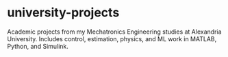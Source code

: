 # university-projects
Academic projects from my Mechatronics Engineering studies at Alexandria University. Includes control, estimation, physics, and ML work in MATLAB, Python, and Simulink.
